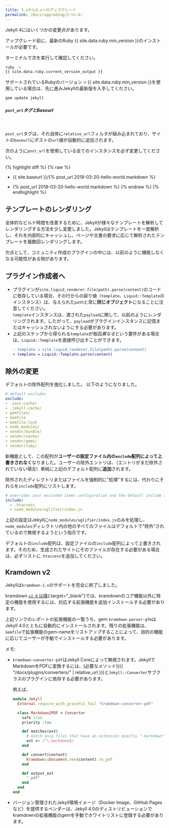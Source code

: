 ```yaml
---
title: 3.xから4.xへのアップグレード
permalink: /docs/upgrading/3-to-4/
---
```

<!-- ---
title: Upgrading from 3.x to 4.x
permalink: /docs/upgrading/3-to-4/
--- -->

Jekyll 4にはいくつかの変更点があります。

<!-- A few things have changed in Jekyll 4. -->

アップグレード前に、最新のRuby {{ site.data.ruby.min_version }}のインストールが必要です。

<!-- Before we dive in, you need to have at least Ruby {{ site.data.ruby.min_version }}
installed. -->

ターミナルで次を実行して確認してください。

<!-- Run the following in your terminal to check -->

```sh
ruby -v
{{ site.data.ruby.current_version_output }}
```

サポートされているRubyのバージョン > {{ site.data.ruby.min_version }}を使用している場合は、先に進みJekyllの最新版を入手してください。

<!-- If you're using a supported Ruby version > {{ site.data.ruby.min_version }}, go ahead
and fetch the latest version of Jekyll: -->

```sh
gem update jekyll
```

<div class="note warning">
  <h5><code>post_url</code>タグとBaseurl</h5>
  <!-- <h5><code>post_url</code> Tag and Baseurl</h5> -->
  <p>&nbsp;</p>
  <p>
    <code>post_url</code>タグは、それ自体に<code>relative_url</code>フィルタが組み込まれており、サイトの<code>baseurl</code>にポストの<code>url</code>値が自動的に追加されます。
  </p>
  <!-- <p>
    The <code>post_url</code> tag now incorporates the <code>relative_url</code> filter within itself
    and therefore automatically prepends your site's <code>baseurl</code> to the post's <code>url</code>
    value.
  </p> -->
  <p>
    次のように<code>post_url</code>を使用している全てのインスタンスを必ず変更してください。
  </p>
  <!-- <p>
    Please ensure that you change all instances of the <code>post_url</code> usage as following:
  </p> -->

{% highlight diff %}
{% raw %}
- {{ site.baseurl }}/{% post_url 2018-03-20-hello-world.markdown %}
+ {% post_url 2018-03-20-hello-world.markdown %}
{% endraw %}
{% endhighlight %}
</div>


## テンプレートのレンダリング
<!-- ## Template rendering -->

全体的なビルド時間を改善するために、Jekyllが様々なテンプレートを解析してレンダリングする方法を少し変更しました。Jekyllはテンプレートを一度解析し、それを内部的にキャッシュし、ページや文書の要求に応じて解析されたテンプレートを複数回レンダリングします。

<!-- We've slightly altered the way Jekyll parses and renders your various templates
to improve the overall build times. Jekyll now parses a template once, caches it
internally and then renders the parsed template multiple times as required by
your pages and documents. -->

欠点として、コミュニティ作成のプラグインの中には、以前のように機能しなくなる可能性がある物があります。

<!-- The downside to this is that some of the community-authored plugins may not work
as they previously used to. -->

## プラグイン作成者へ
<!-- ## For plugin authors -->

* プラグインが`site.liquid_renderer.file(path).parse(content)`のコードに依存している場合、その行からの戻り値（`template`、`Liquid::Template`のインスタンス）は、与えられた`path`と常に**同じオブジェクト**になることに注意してください。<br />`template`インスタンスは、渡された`payload`に関して、以前のようにレンダリングされます。したがって、`payload`がプラグインインスタンスに記憶またはキャッシュされないようにする必要があります。
* 上記のステップから得られる`template`が毎回*異なる*という要件がある場合は、`Liquid::Template`を直接呼び出すことができます。
  ```diff
  - template = site.liquid_renderer.file(path).parse(content)
  + template = Liquid::Template.parse(content)
  ```

<!-- * If your plugin depends on the following code: `site.liquid_renderer.file(path).parse(content)`,
note that the return value (`template`, an instance of *`Liquid::Template`*), from that line will
always be the **same object** for a given `path`. <br/>
The *`template`* instance is then rendered as previously, with respect to the `payload` passed to it.
You'll therefore have to ensure that *`payload`* is not memoized or cached in your plugin instance.

* If its a requirement that `template` you get from the above step *be different* at all times,
you can invoke *`Liquid::Template`* directly:

  ```diff
  - template = site.liquid_renderer.file(path).parse(content)
  + template = Liquid::Template.parse(content)
  ``` -->

## 除外の変更
<!-- ## Exclusion changes -->

デフォルトの除外配列を強化しました。
以下のようになりました。

<!-- We've enhanced our default exclusion array.
It now looks like the following: -->

```yaml
# default excludes
exclude:
- .sass-cache/
- .jekyll-cache/
- gemfiles/
- Gemfile
- Gemfile.lock
- node_modules/
- vendor/bundle/
- vendor/cache/
- vendor/gems/
- vendor/ruby/
```

新機能として、この配列が**ユーザーの設定ファイル内の`exclude`配列によって上書きされなく**なりました。ユーザーの除外エントリは、（エントリがまだ除外されていない場合）単純に上記のデフォルト配列に**追加**されます。

<!-- What's new is that this array **does not get overridden by the `exclude` array
in the user's config file anymore**. The user's exclude entries simply get
**added** to the above default array (if the entry isn't already excluded). -->

除外されたディレクトリまたはファイルを強制的に"処理"するには、代わりにそれらを`include`配列にリストします。

<!-- To forcibly "process" directories or files that have been excluded, list them
in the `include` array instead: -->

```yaml
# overrides your excluded items configuration and the default include array ([".htaccess"])
include:
  - .htaccess
  - node_modules/uglifier/index.js
```

上記の設定はJekyllに`node_modules/uglifier/index.js`のみを処理し、`node_modules`ディレクトリ内の他のすべてのファイルはデフォルトで"除外"されているので無視するようという指示です。

<!-- The above configuration directs Jekyll to handle only
`node_modules/uglifier/index.js` while ignoring every other file in the
`node_modules` directory since that directory is "excluded" by default. -->

デフォルトの`include`配列は、設定ファイルの`include`配列によって上書きされます。そのため、生成されたサイトにそのファイルが存在する必要がある場合は、必ずリストに`.htaccess`を追加してください。

<!-- Note that the default `include` array still gets overridden by the `include`
array in your config file. So, be sure to add `.htaccess` to the list if you
need that file to be present in the generated site. -->

## Kramdown v2

Jekyllは`kramdown-1.x`のサポートを完全に終了しました。

<!-- Jekyll has dropped support for `kramdown-1.x` entirely. -->

kramdown [`v2.0` 以降](https://kramdown.gettalong.org/news.html#kramdown-200-released){:target="_blank"}では、kramdownのコア機能以外に特定の機能を使用するには、対応する拡張機能を追加インストールする必要があります。

<!-- From [`v2.0` onwards](https://kramdown.gettalong.org/news.html#kramdown-200-released)
kramdown requires specific extensions to be additionally installed to use
certain features are desired outside of kramdown's core functionality. -->

上記リンクのレポートの拡張機能の一覧うち、gem `kramdown-parser-gfm`はJekyll 4.0とともに自動的にインストールされます。残りの拡張機能は、`Gemfile`で拡張機能のgem-nameをリストアップすることによって、目的の機能に応じてユーザーが手動でインストールする必要があります。

<!-- Out of all the extensions listed in the report linked above, gem
`kramdown-parser-gfm` is automatically installed along with Jekyll 4.0. The
remaining extensions will have to be manually installed by the user depending on
desired funtionality, by listing the extension's gem-name in their `Gemfile`. -->

メモ:
<!-- Notes: -->
  * `kramdown-converter-pdf`はJekyll Coreによって無視されます。JekyllでMarkdownをPDFに変換するには、[必要なメソッド]({{ "/docs/plugins/converters/" | relative_url }})と`Jekyll::Converter`サブクラスのプラグインに依存する必要があります。

    <!-- * `kramdown-converter-pdf` will be ignored by Jekyll Core. To have Jekyll convert Markdown to PDF
    you'll have to depend on a plugin that subclasses `Jekyll::Converter` with the
    [required methods]({% link _docs/plugins/converters.md %}). -->

    例えば、
    <!-- For example: -->

    ```ruby
    module Jekyll
      External.require_with_graceful_fail "kramdown-converter-pdf"

      class Markdown2PDF < Converter
        safe true
        priority :low

        def matches(ext)
          # match only files that have an extension exactly ".markdown"
          ext =~ /^\.markdown$/
        end

        def convert(content)
          Kramdown::Document.new(content).to_pdf
        end

        def output_ext
          ".pdf"
        end
      end
    end
    ```

  * バージョン管理されたJekyll環境イメージ（Docker Image、GitHub Pagesなど）を提供するベンダーは、Jekyll 4.0のディストリビューションでkramdownの拡張機能のgemを手動でホワイトリストに登録する必要があります。
  <!-- * Vendors that provide a versioned Jekyll Environment Image (e.g. Docker Image, GitHub Pages, etc)
    will have to manually whitelist kramdown's extension gems in their distributions for Jekyll 4.0. -->
